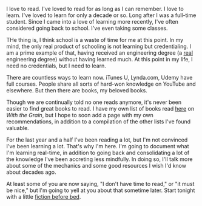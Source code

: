 I love to read. I've loved to read for as long as I can remember. I love to learn. I've loved to learn for only a decade or so. Long after I was a full-time student. Since I came into a love of learning more recently, I've often considered going back to school. I've even taking some classes.

THe thing is, I think school is a waste of time for me at this point. In my mind, the only real product of schooling is not learning but credentialing. I am a prime example of that, having received an engineering degree (a [real]() engineering degree) without having learned much. At this point in my life, I need no credentials, but I need to learn.

There are countless ways to learn now. iTunes U, Lynda.com, Udemy have full courses. People share all sorts of hard-won knowledge on YouTube and elsewhere. But then there are books, my beloved books. 

Though we are continually told no one reads anymore, it's never been easier to find great books to read. I have my own list of books read [here]() on *With the Grain*, but I hope to soon add a page with my own recommendations, in addition to a compilation of the other lists I've found valuable. 

For the last year and a half I've been reading a lot, but I'm not convinced I've been learning a lot. That's why I'm here. I'm going to document what I'm learning real-time, in addition to going back and consolidating a lot of the knowledge I've been accreting less mindfully. In doing so, I'll talk more about some of the mechanics and some good resources I wish I'd know about decades ago. 

At least some of you are now saying, "I don't have time to read," or "it must be nice," but I'm going to yell at you about that sometime later. Start tonight with a little [fiction before bed]().